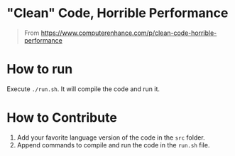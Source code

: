 # "Clean" Code, Horrible Performance

> From https://www.computerenhance.com/p/clean-code-horrible-performance

# How to run

Execute `./run.sh`. It will compile the code and run it.

# How to Contribute

1. Add your favorite language version of the code in the `src` folder.
2. Append commands to compile and run the code in the `run.sh` file.
